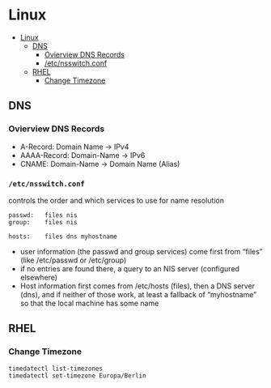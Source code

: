 # Linux
<!--ts-->
   * [Linux](#linux)
      * [DNS](#dns)
         * [Ovierview DNS Records](#ovierview-dns-records)
         * [/etc/nsswitch.conf](#etcnsswitchconf)
      * [RHEL](#rhel)
         * [Change Timezone](#change-timezone)

<!-- Added by: morelly_t1, at: Wed 23 Dec 2020 02:16:16 PM CET -->

<!--te-->

## DNS
### Ovierview DNS Records 
* A-Record: Domain Name -> IPv4
* AAAA-Record: Domain-Name -> IPv6
* CNAME: Domain-Name -> Domain Name (Alias)

### `/etc/nsswitch.conf`
controls the order and which services to use for name resolution
```
passwd:   files nis
group:    files nis

hosts:    files dns myhostname
```

* user information (the passwd and group services) come first from “files” (like /etc/passwd or /etc/group)
* if no entries are found there, a query to an NIS server (configured elsewhere) 
* Host information first comes from /etc/hosts (files), then a DNS server (dns), and if neither of those work, at least a fallback of “myhostname” so that the local machine has some name


## RHEL
### Change Timezone
```bash
timedatectl list-timezones
timedatectl set-timezone Europa/Berlin
```

